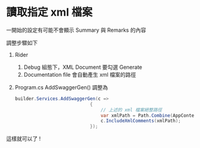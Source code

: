 # 讀取指定 xml 檔案

一開始的設定有可能不會顯示 Summary 與 Remarks 的內容

調整步驟如下

1. Rider

    1. Debug 組態下，XML Document 要勾選 Generate
    1. Documentation file 會自動產生 xml 檔案的路徑

1. Program.cs AddSwaggerGen() 調整為

    ```cs
    builder.Services.AddSwaggerGen(c =>
                                {
                                    // 上述的 xml 檔案絕整路徑
                                    var xmlPath = Path.Combine(AppContext.BaseDirectory, "上述的 xml 檔案名稱，不用路徑");
                                    c.IncludeXmlComments(xmlPath);
                                });
    ```

這樣就可以了 !